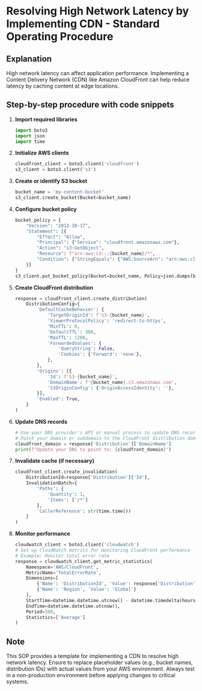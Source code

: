 # Resolving High Network Latency by Implementing CDN - Standard Operating Procedure

## Explanation
High network latency can affect application performance. Implementing a Content Delivery Network (CDN) like Amazon CloudFront can help reduce latency by caching content at edge locations.

## Step-by-step procedure with code snippets

1. **Import required libraries**
   ```python
   import boto3
   import json
   import time
   ```

2. **Initialize AWS clients**
   ```python
   cloudfront_client = boto3.client('cloudfront')
   s3_client = boto3.client('s3')
   ```

3. **Create or identify S3 bucket**
   ```python
   bucket_name = 'my-content-bucket'
   s3_client.create_bucket(Bucket=bucket_name)
   ```

4. **Configure bucket policy**
   ```python
   bucket_policy = {
       "Version": "2012-10-17",
       "Statement": [{
           "Effect": "Allow",
           "Principal": {"Service": "cloudfront.amazonaws.com"},
           "Action": "s3:GetObject",
           "Resource": f"arn:aws:s3:::{bucket_name}/*",
           "Condition": {"StringEquals": {"AWS:SourceArn": "arn:aws:cloudfront::123456789012:distribution/EDFDVBD6EXAMPLE"}}
       }]
   }
   s3_client.put_bucket_policy(Bucket=bucket_name, Policy=json.dumps(bucket_policy))
   ```

5. **Create CloudFront distribution**
   ```python
   response = cloudfront_client.create_distribution(
       DistributionConfig={
           'DefaultCacheBehavior': {
               'TargetOriginId': f'S3-{bucket_name}',
               'ViewerProtocolPolicy': 'redirect-to-https',
               'MinTTL': 0,
               'DefaultTTL': 300,
               'MaxTTL': 1200,
               'ForwardedValues': {
                   'QueryString': False,
                   'Cookies': {'Forward': 'none'},
               },
           },
           'Origins': [{
               'Id': f'S3-{bucket_name}',
               'DomainName': f'{bucket_name}.s3.amazonaws.com',
               'S3OriginConfig': {'OriginAccessIdentity': ''},
           }],
           'Enabled': True,
       }
   )
   ```

6. **Update DNS records**
   ```python
   # Use your DNS provider's API or manual process to update DNS records
   # Point your domain or subdomain to the CloudFront distribution domain name
   cloudfront_domain = response['Distribution']['DomainName']
   print(f"Update your DNS to point to: {cloudfront_domain}")
   ```

7. **Invalidate cache (if necessary)**
   ```python
   cloudfront_client.create_invalidation(
       DistributionId=response['Distribution']['Id'],
       InvalidationBatch={
           'Paths': {
               'Quantity': 1,
               'Items': ['/*']
           },
           'CallerReference': str(time.time())
       }
   )
   ```

8. **Monitor performance**
   ```python
   cloudwatch_client = boto3.client('cloudwatch')
   # Set up CloudWatch metrics for monitoring CloudFront performance
   # Example: Monitor total error rate
   response = cloudwatch_client.get_metric_statistics(
       Namespace='AWS/CloudFront',
       MetricName='TotalErrorRate',
       Dimensions=[
           {'Name': 'DistributionId', 'Value': response['Distribution']['Id']},
           {'Name': 'Region', 'Value': 'Global'}
       ],
       StartTime=datetime.datetime.utcnow() - datetime.timedelta(hours=1),
       EndTime=datetime.datetime.utcnow(),
       Period=300,
       Statistics=['Average']
   )
   ```

## Note
This SOP provides a template for implementing a CDN to resolve high network latency. Ensure to replace placeholder values (e.g., bucket names, distribution IDs) with actual values from your AWS environment. Always test in a non-production environment before applying changes to critical systems.
